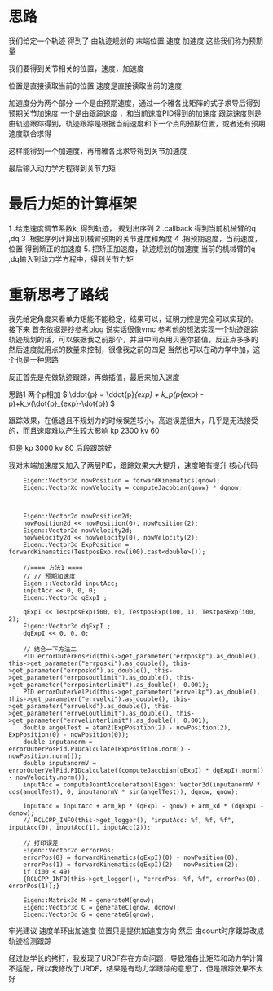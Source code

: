 # 思路

我们给定一个轨迹
得到了 由轨迹规划的 末端位置 速度 加速度
这些我们称为预期量

我们要得到关节相关的位置，速度，加速度

位置是直接读取当前的位置
速度是直接读取当前的速度

加速度分为两个部分 
一个是由预期速度，通过一个雅各比矩阵的式子求导后得到预期关节加速度
一个是由跟踪速度 ，和当前速度PID得到的加速度
跟踪速度则是由轨迹跟踪得到，轨迹跟踪是根据当前速度和下一个点的预期位置，或者还有预期速度联合求得

这样能得到一个加速度，再用雅各比求导得到关节加速度

最后输入动力学方程得到关节力矩

# 最后力矩的计算框架
1 .给定速度调节系数k,  得到轨迹， 规划出序列
2 .callback 得到当前机械臂的q ,dq
3 .根据序列计算出机械臂预期的关节速度和角度
4 .把预期速度，当前速度，位置 得到矫正的加速度
5. 把矫正加速度，轨迹规划的加速度 当前的机械臂的q ,dq输入到动力学方程中，得到关节力矩

# 重新思考了路线
我先给定角度来看单力矩能不能稳定，结果可以，证明力控是完全可以实现的。
接下来
首先依据是抄[参考blog](https://blog.csdn.net/qq_35231630/article/details/122174885)
说实话很像vmc
参考他的想法实现一个轨迹跟踪
轨迹规划的话，可以依据我之前那个，并且中间点用贝塞尔插值，反正点多多的
然后速度就用点的数量来控制，很像我之前的四足
当然也可以在动力学中加，这个也是一种思路

反正首先是先做轨迹跟踪，再做插值，最后来加入速度

思路1 两个p相加
$
\ddot{p} = \ddot{p}_{exp} + k_p(p_{exp} - p)+k_v(\dot{p}_{exp}-\dot{p})
$

跟踪效果，在低速且不规划力的时候误差较小，高速误差很大，几乎是无法接受的，而且速度难以产生较大影响
kp 2300 kv 60 

但是 kp 3000 kv 80 后段跟踪好 


我对末端加速度又加入了两层PID，跟踪效果大大提升，速度略有提升
核心代码
```
    Eigen::Vector3d nowPosition = forwardKinematics(qnow);
    Eigen::VectorXd nowVelocity = computeJacobian(qnow) * dqnow;
    
    

    Eigen::Vector2d nowPosition2d;
    nowPosition2d << nowPosition(0), nowPosition(2);
    Eigen::Vector2d nowVelocity2d;
    nowVelocity2d << nowVelocity(0), nowVelocity(2);
    Eigen::Vector3d ExpPosition = forwardKinematics(TestposExp.row(i00).cast<double>());

    //==== 方法1 ====
    // // 预期加速度 
    Eigen ::Vector3d inputAcc;
    inputAcc << 0, 0, 0;
    Eigen::Vector3d qExpI ;
    
    qExpI << TestposExp(i00, 0), TestposExp(i00, 1), TestposExp(i00, 2);
    Eigen::Vector3d dqExpI ;
    dqExpI << 0, 0, 0;

    // 结合一下方法二
    PID errorOuterPosPid(this->get_parameter("errposkp").as_double(), this->get_parameter("errposki").as_double(), this->get_parameter("errposkd").as_double(), this->get_parameter("errposoutlimit").as_double(), this->get_parameter("errposinterlimit").as_double(), 0.001);
    PID errorOuterVelPid(this->get_parameter("errvelkp").as_double(), this->get_parameter("errvelki").as_double(), this->get_parameter("errvelkd").as_double(), this->get_parameter("errveloutlimit").as_double(), this->get_parameter("errvelinterlimit").as_double(), 0.001);
    double angelTest = atan2(ExpPosition(2) - nowPosition(2), ExpPosition(0) - nowPosition(0));
    double inputanorm = errorOuterPosPid.PIDcalculate(ExpPosition.norm() - nowPosition.norm());
    double inputanormV = errorOuterVelPid.PIDcalculate((computeJacobian(qExpI) * dqExpI).norm() - nowVelocity.norm());
    inputAcc = computeJointAcceleration(Eigen::Vector3d(inputanormV * cos(angelTest), 0, inputanormV * sin(angelTest)), dqnow, qnow);
    
    inputAcc = inputAcc + arm_kp * (qExpI - qnow) + arm_kd * (dqExpI - dqnow);
    // RCLCPP_INFO(this->get_logger(), "inputAcc: %f, %f, %f", inputAcc(0), inputAcc(1), inputAcc(2));

    // 打印误差
    Eigen::Vector2d errorPos;
    errorPos(0) = forwardKinematics(qExpI)(0) - nowPosition(0);
    errorPos(1) = forwardKinematics(qExpI)(2) - nowPosition(2);
    if (i00 < 49)
    {RCLCPP_INFO(this->get_logger(), "errorPos: %f, %f", errorPos(0), errorPos(1));}

    Eigen::Matrix3d M = generateM(qnow);
    Eigen::Vector3d C = generateC(qnow, dqnow);
    Eigen::Vector3d G = generateG(qnow);
```

牢光建议 速度单环出加速度 位置只是提供加速度方向
然后 由count时序跟踪改成轨迹检测跟踪

经过赵学长的拷打，我发现了URDF存在方向问题，导致雅各比矩阵和动力学计算不适配，所以我修改了URDF，结果是有动力学跟踪的意思了，但是跟踪效果不太好
